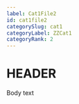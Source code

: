 ```yaml
---
label: Cat1File2
id: cat1file2
categorySlug: cat1
categoryLabel: ZZCat1
categoryRank: 2
---
```


# HEADER

Body text
